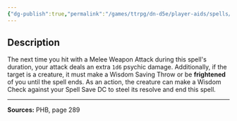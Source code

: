 ```yaml
---
{"dg-publish":true,"permalink":"/games/ttrpg/dn-d5e/player-aids/spells/level-1/wrathful-smite/","tags":["TTRPG/DND/5e","verbal","concentration","Spell"],"noteIcon":""}
---
```



## Description
The next time you hit with a Melee Weapon Attack during this spell's duration, your attack deals an extra `1d6` psychic damage.
Additionally, if the target is a creature, it must make a Wisdom Saving Throw or be **frightened** of you until the spell ends.
As an action, the creature can make a Wisdom Check against your Spell Save DC to steel its resolve and end this spell.

---

**Sources:** PHB, page 289
